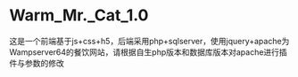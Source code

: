 # Warm_Mr._Cat_1.0
这是一个前端基于js+css+h5，后端采用php+sqlserver，使用jquery+apache为Wampserver64的餐饮网站，请根据自生php版本和数据库版本对apache进行插件与参数的修改
